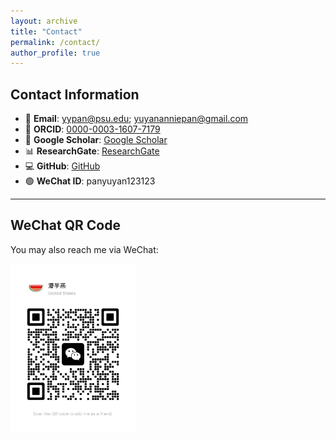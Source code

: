 ```yaml
---
layout: archive
title: "Contact"
permalink: /contact/
author_profile: true
---
```


## Contact Information

- 📧 **Email**: yypan@psu.edu; yuyananniepan@gmail.com
- 🔗 **ORCID**: [0000-0003-1607-7179](https://orcid.org/0000-0003-1607-7179)
- 🔬 **Google Scholar**: [Google Scholar](https://scholar.google.com/citations?user=4pjS2hYAAAAJ&hl=zh-CN)
- 📊 **ResearchGate**: [ResearchGate](https://www.researchgate.net/profile/Yuyan-Pan-2)
- 💻 **GitHub**: [GitHub](https://github.com/panyuyan)
- 🟢 **WeChat ID**: panyuyan123123

---

## WeChat QR Code

You may also reach me via WeChat:

<img src="/images/wechat_qr.jpg" alt="WeChat QR" width="200">
